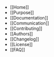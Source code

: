 - [[Home]]
- [[Purpose]]
- [[Documentation]]
- [[Communication]]
- [[Contributing]]
- [[Authors]]
- [[Changelog]]
- [[License]]
- [[FAQ]]
